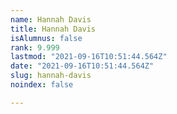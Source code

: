 ```yaml
---
name: Hannah Davis
title: Hannah Davis
isAlumnus: false
rank: 9.999
lastmod: "2021-09-16T10:51:44.564Z"
date: "2021-09-16T10:51:44.564Z"
slug: hannah-davis
noindex: false

---
```

